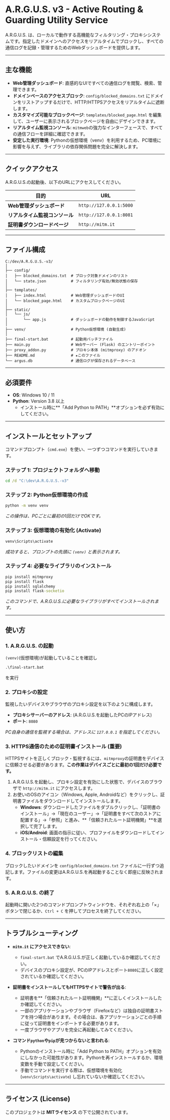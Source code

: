 # A.R.G.U.S. v3 - Active Routing & Guarding Utility Service

A.R.G.U.S. は、ローカルで動作する高機能なフィルタリング・プロキシシステムです。指定したドメインへのアクセスをリアルタイムでブロックし、すべての通信ログを記録・管理するためのWebダッシュボードを提供します。

---

## 主な機能

-   **Web管理ダッシュボード**: 直感的なUIですべての通信ログを閲覧、検索、管理できます。
-   **ドメインベースのアクセスブロック**: `config/blocked_domains.txt` にドメインをリストアップするだけで、HTTP/HTTPSアクセスをリアルタイムに遮断します。
-   **カスタマイズ可能なブロックページ**: `templates/blocked_page.html` を編集して、ユーザーに表示されるブロックページを自由にデザインできます。
-   **リアルタイム監視コンソール**: `mitmweb`の強力なインターフェースで、すべての通信フローを詳細に確認できます。
-   **安定した実行環境**: Pythonの仮想環境（venv）を利用するため、PC環境に影響を与えず、ライブラリの依存関係問題を完全に解決します。

---

## クイックアクセス

A.R.G.U.S.の起動後、以下のURLにアクセスしてください。

| 目的                  | URL                               |
| --------------------- | --------------------------------- |
| **Web管理ダッシュボード** | `http://127.0.0.1:5000`           |
| **リアルタイム監視コンソール** | `http://127.0.0.1:8081`           |
| **証明書ダウンロードページ** | `http://mitm.it`                  |

---

## ファイル構成

````
C:/dev/A.R.G.U.S.-v3/
│
├── config/
│   ├── blocked_domains.txt  # ブロック対象ドメインのリスト
│   └── state.json           # フィルタリング有効/無効状態の保存
│
├── templates/
│   ├── index.html           # Web管理ダッシュボードのUI
│   └── blocked_page.html    # カスタムブロックページのUI
│
├── static/
│   └── js/
│       └── app.js           # ダッシュボードの動作を制御するJavaScript
│
├── venv/                    # Python仮想環境 (自動生成)
│
├── final-start.bat          # 起動用バッチファイル
├── main.py                  # Webサーバー (Flask) のエントリーポイント
├── proxy_addon.py           # プロキシ本体 (mitmproxy) のアドオン
├── README.md                # ★このファイル
└── argus.db                 # 通信ログが保存されるデータベース
````
---

## 必須要件

-   **OS**: Windows 10 / 11
-   **Python**: Version 3.8 以上
    -   インストール時に**「Add Python to PATH」**オプションを必ず有効にしてください。

---

## インストールとセットアップ

コマンドプロンプト（`cmd.exe`）を使い、一つずつコマンドを実行していきます。

### ステップ 1: プロジェクトフォルダへ移動

```cmd
cd /d "C:\dev\A.R.G.U.S.-v3"
```

### ステップ 2: Python仮想環境の作成

```cmd
python -m venv venv
```
*この操作は、PCごとに最初の1回だけでOKです。*

### ステップ 3: 仮想環境の有効化 (Activate)

```cmd
venv\Scripts\activate
```
*成功すると、プロンプトの先頭に `(venv)` と表示されます。*

### ステップ 4: 必要なライブラリのインストール

```cmd
pip install mitmproxy
pip install flask
pip install sqlalchemy
pip install flask-socketio 
```
*このコマンドで、A.R.G.U.S.に必要なライブラリがすべてインストールされます。*

---

## 使い方

### 1. A.R.G.U.S. の起動

`(venv)`(仮想環境)が起動していることを確認し
````cmd
.\final-start.bat
````
を実行 

### 2. プロキシの設定

監視したいデバイスやブラウザのプロキシ設定を以下のように構成します。

-   **プロキシサーバーのアドレス**: (A.R.G.U.S.を起動したPCのIPアドレス)
-   **ポート**: `8080`

*PC自身の通信を監視する場合は、アドレスに `127.0.0.1` を指定してください。*

### 3. HTTPS通信のための証明書インストール (重要)

HTTPSサイトを正しくブロック・監視するには、`mitmproxy`の証明書をデバイスに信頼させる必要があります。**この作業はデバイスごとに最初の1回だけ必要です。**

1.  A.R.G.U.S.を起動し、プロキシ設定を有効にした状態で、デバイスのブラウザで `http://mitm.it` にアクセスします。
2.  お使いのOSのアイコン（Windows, Apple, Androidなど）をクリックし、証明書ファイルをダウンロードしてインストールします。
    -   **Windows**: ダウンロードしたファイルをダブルクリックし、「証明書のインストール」→「現在のユーザー」→「証明書をすべて次のストアに配置する」→「参照」と進み、**「信頼されたルート証明機関」**を選択して完了します。
    -   **iOS/Android**: 画面の指示に従い、プロファイルをダウンロードしてインストール・信頼設定を行ってください。

### 4. ブロックリストの編集

ブロックしたいドメインを `config/blocked_domains.txt` ファイルに一行ずつ追記します。ファイルの変更はA.R.G.U.S.を再起動することなく即座に反映されます。

### 5. A.R.G.U.S. の終了

起動時に開いた2つのコマンドプロンプトウィンドウを、それぞれ右上の「×」ボタンで閉じるか、`Ctrl + C` を押してプロセスを終了してください。

---

## トラブルシューティング

-   **`mitm.it` にアクセスできない**:
    -   `final-start.bat` でA.R.G.U.S.が正しく起動しているか確認してください。
    -   デバイスのプロキシ設定が、PCのIPアドレスとポート`8080`に正しく設定されているか確認してください。

-   **証明書をインストールしてもHTTPSサイトで警告が出る**:
    -   証明書を**「信頼されたルート証明機関」**に正しくインストールしたか確認してください。
    -   一部のアプリケーションやブラウザ（Firefoxなど）は独自の証明書ストアを持つ場合があります。その場合は、各アプリケーションごとの手順に従って証明書をインポートする必要があります。
    -   一度ブラウザやアプリを完全に再起動してみてください。

-   **コマンド`python`や`pip`が見つからないと言われる**:
    -   Pythonのインストール時に「Add Python to PATH」オプションを有効にしなかった可能性があります。Pythonを再インストールするか、環境変数を手動で設定してください。
    -   手動でコマンドを実行する際は、仮想環境を有効化 (`venv\Scripts\activate`) し忘れていないか確認してください。

---

## ライセンス (License)

このプロジェクトは **MITライセンス** の下で公開されています。
